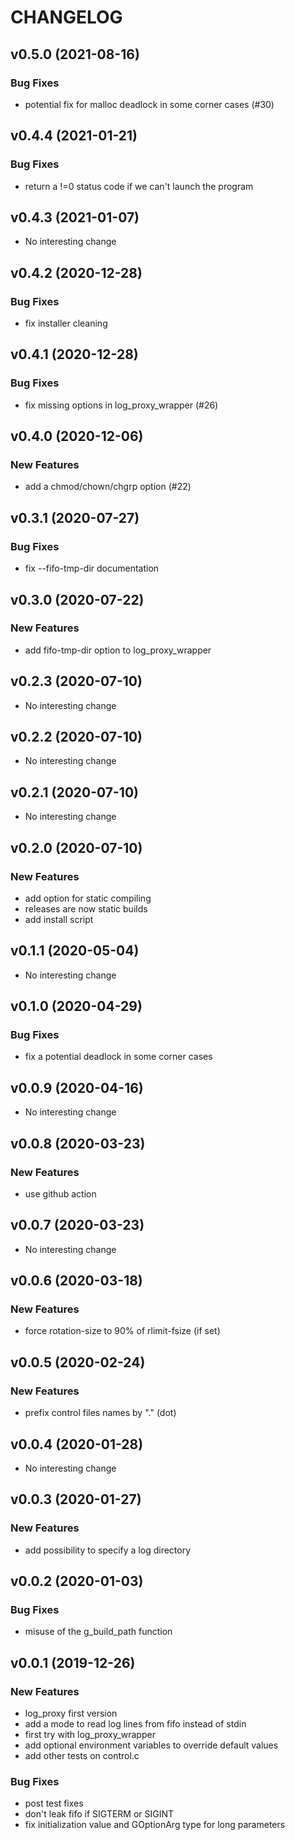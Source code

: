 # CHANGELOG

## v0.5.0 (2021-08-16)

### Bug Fixes

- potential fix for malloc deadlock in some corner cases (#30)

## v0.4.4 (2021-01-21)

### Bug Fixes

- return a !=0 status code if we can't launch the program

## v0.4.3 (2021-01-07)

- No interesting change

## v0.4.2 (2020-12-28)

### Bug Fixes

- fix installer cleaning

## v0.4.1 (2020-12-28)

### Bug Fixes

- fix missing options in log_proxy_wrapper (#26)

## v0.4.0 (2020-12-06)

### New Features

- add a chmod/chown/chgrp option (#22)

## v0.3.1 (2020-07-27)

### Bug Fixes

- fix --fifo-tmp-dir documentation

## v0.3.0 (2020-07-22)

### New Features

- add fifo-tmp-dir option to log_proxy_wrapper

## v0.2.3 (2020-07-10)

- No interesting change

## v0.2.2 (2020-07-10)

- No interesting change

## v0.2.1 (2020-07-10)

- No interesting change

## v0.2.0 (2020-07-10)

### New Features

- add option for static compiling
- releases are now static builds
- add install script

## v0.1.1 (2020-05-04)

- No interesting change

## v0.1.0 (2020-04-29)

### Bug Fixes

- fix a potential deadlock in some corner cases

## v0.0.9 (2020-04-16)

- No interesting change

## v0.0.8 (2020-03-23)

### New Features

- use github action

## v0.0.7 (2020-03-23)

- No interesting change

## v0.0.6 (2020-03-18)

### New Features

- force rotation-size to 90% of rlimit-fsize (if set)

## v0.0.5 (2020-02-24)

### New Features

- prefix control files names by "." (dot)

## v0.0.4 (2020-01-28)

- No interesting change

## v0.0.3 (2020-01-27)

### New Features

- add possibility to specify a log directory

## v0.0.2 (2020-01-03)

### Bug Fixes

- misuse of the g_build_path function

## v0.0.1 (2019-12-26)

### New Features

- log_proxy first version
- add a mode to read log lines from fifo instead of stdin
- first try with log_proxy_wrapper
- add optional environment variables to override default values
- add other tests on control.c

### Bug Fixes

- post test fixes
- don't leak fifo if SIGTERM or SIGINT
- fix initialization value and GOptionArg type for long parameters


